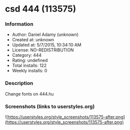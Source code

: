 # csd 444 (113575)

### Information
- Author: Daniel Adamy (unknown)
- Created at: unknown
- Updated at: 5/7/2015, 10:34:10 AM
- License: NO-REDISTRIBUTION
- Category: 444
- Rating: undefined
- Total installs: 122
- Weekly installs: 0


### Description
Change fonts on 444.hu


### Screenshots (links to userstyles.org)
![https://userstyles.org/style_screenshots/113575-after.png](https://userstyles.org/style_screenshots/113575-after.png)


